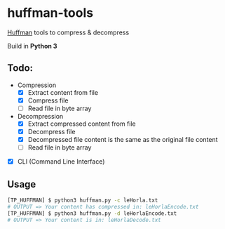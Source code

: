 # huffman-tools

[Huffman](https://en.wikipedia.org/wiki/Huffman_coding) tools to compress &amp; decompress

Build in **Python 3**

## Todo:
- Compression
    - [x] Extract content from file
    - [x] Compress file
    - [ ] Read file in byte array
- Decompression
    - [x] Extract compressed content from file
    - [x] Decompress file
    - [x] Decompressed file content is the same as the original file content
    - [ ] Read file in byte array
- [x] CLI (Command Line Interface)

## Usage

```bash
[TP_HUFFMAN] $ python3 huffman.py -c leHorla.txt
# OUTPUT => Your content has compressed in: leHorlaEncode.txt
[TP_HUFFMAN] $ python3 huffman.py -d leHorlaEncode.txt
# OUTPUT => Your content is in: leHorlaDecode.txt
```
